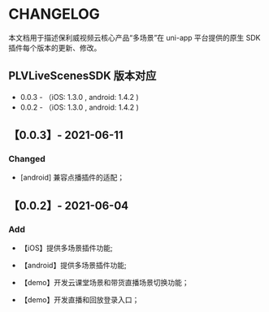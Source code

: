 # CHANGELOG
本文档用于描述保利威视频云核心产品“多场景”在 uni-app 平台提供的原生 SDK 插件每个版本的更新、修改。

<!--  Added Changed Removed Fixed -->



## PLVLiveScenesSDK 版本对应

- 0.0.3 - （iOS: 1.3.0 , android: 1.4.2 )
- 0.0.2 - （iOS: 1.3.0 , android: 1.4.2 )





## 【0.0.3】- 2021-06-11

### Changed

- [android] 兼容点播插件的适配；



## 【0.0.2】- 2021-06-04

### Add

- 【iOS】提供多场景插件功能;

- 【android】提供多场景插件功能;

- 【demo】开发云课堂场景和带货直播场景切换功能；

- 【demo】开发直播和回放登录入口；

